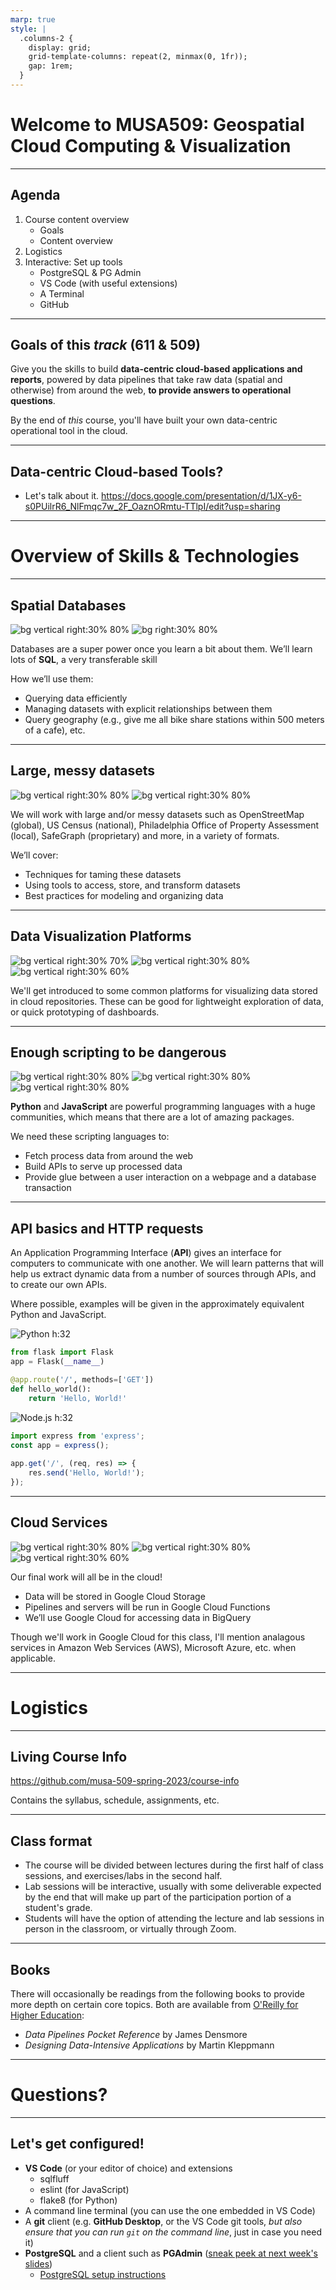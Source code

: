 ```yaml
---
marp: true
style: |
  .columns-2 {
    display: grid;
    grid-template-columns: repeat(2, minmax(0, 1fr));
    gap: 1rem;
  }
---
```


# Welcome to MUSA509: Geospatial Cloud Computing & Visualization

---

## Agenda

1.  Course content overview
    - Goals
    - Content overview
1.  Logistics
1.  Interactive: Set up tools
    - PostgreSQL & PG Admin
    - VS Code (with useful extensions)
    - A Terminal
    - GitHub

---

## Goals of this _track_ (611 & 509)

Give you the skills to build **data-centric cloud-based applications and reports**, powered by data pipelines that take raw data (spatial and otherwise) from around the web, **to provide answers to operational questions**.

By the end of _this_ course, you'll have built your own data-centric operational tool in the cloud.

---

## Data-centric Cloud-based Tools?

- Let's talk about it.
  https://docs.google.com/presentation/d/1JX-y6-s0PUilrR6_NlFmqc7w_2F_OaznORmtu-TTlpI/edit?usp=sharing

---

# Overview of Skills & Technologies

---

## Spatial Databases

![bg vertical right:30% 80%](images/PostgreSQL_logo.webp)
![bg right:30% 80%](images/PostGIS_logo.png)

Databases are a super power once you learn a bit about them. We’ll learn lots of **SQL**, a very transferable skill

How we’ll use them:
- Querying data efficiently
- Managing datasets with explicit relationships between them
- Query geography (e.g., give me all bike share stations within 500 meters of a cafe), etc.

---

## Large, messy datasets

![bg vertical right:30% 80%](images/dbt-signature_tm.png)
![bg vertical right:30% 80%](images/GoogleBigQuery_logo.png)

We will work with large and/or messy datasets such as OpenStreetMap (global), US Census (national), Philadelphia Office of Property Assessment (local), SafeGraph (proprietary) and more, in a variety of formats.

We’ll cover:
- Techniques for taming these datasets
- Using tools to access, store, and transform datasets
- Best practices for modeling and organizing data

---

## Data Visualization Platforms

![bg vertical right:30% 70%](images/Carto_logo.png)
![bg vertical right:30% 80%](images/Metabase_logo.png)
![bg vertical right:30% 60%](images/Redash_logo.png)

We'll get introduced to some common platforms for visualizing data stored in cloud repositories. These can be good for lightweight exploration of data, or quick prototyping of dashboards.

---

## Enough scripting to be dangerous

![bg vertical right:30% 80%](images/Python_logo.png)
![bg vertical right:30% 80%](images/Node.js_logo.png)
![bg vertical right:30% 80%](images/GoogleCloudFunctions_logo.png)

**Python** and **JavaScript** are powerful programming languages with a huge communities, which means that there are a lot of amazing packages.

We need these scripting languages to:
- Fetch process data from around the web
- Build APIs to serve up processed data
- Provide glue between a user interaction on a webpage and a database transaction

---

## API basics and HTTP requests

An Application Programming Interface (**API**) gives an interface for computers to communicate with one another. We will learn patterns that will help us extract dynamic data from a number of sources through APIs, and to create our own APIs.

Where possible, examples will be given in the approximately equivalent Python and JavaScript.

<div class="columns-2">
<div>

![Python h:32](images/Python_icon.png)

```py
from flask import Flask
app = Flask(__name__)

@app.route('/', methods=['GET'])
def hello_world():
    return 'Hello, World!'
```
</div>

<div>

![Node.js h:32](images/Node.js_icon.png)

```js
import express from 'express';
const app = express();
  
app.get('/', (req, res) => {
    res.send('Hello, World!');
});
```
</div>

---

## Cloud Services

![bg vertical right:30% 80%](images/GoogleCloudPlatform_logo.png)
![bg vertical right:30% 80%](images/MicrosoftAzure_logo.png)
![bg vertical right:30% 60%](images/AmazonWebServices_logo.png)

Our final work will all be in the cloud!

- Data will be stored in Google Cloud Storage
- Pipelines and servers will be run in Google Cloud Functions
- We’ll use Google Cloud for accessing data in BigQuery

Though we'll work in Google Cloud for this class, I'll mention analagous services in Amazon Web Services (AWS), Microsoft Azure, etc. when applicable.

---

# Logistics

---

## Living Course Info

https://github.com/musa-509-spring-2023/course-info

Contains the syllabus, schedule, assignments, etc.

---

## Class format

- The course will be divided between lectures during the first half of class sessions, and exercises/labs in the second half.
- Lab sessions will be interactive, usually with some deliverable expected by the end that will make up part of the participation portion of a student's grade.
- Students will have the option of attending the lecture and lab sessions in person in the classroom, or virtually through Zoom.

---

## Books

There will occasionally be readings from the following books to provide more depth on certain core topics. Both are available from [O'Reilly for Higher Education](http://pwp.library.upenn.edu.proxy.library.upenn.edu/loggedin/pwp/pw-oreilly.html):
  - _Data Pipelines Pocket Reference_ by James Densmore
  - _Designing Data-Intensive Applications_ by Martin Kleppmann

---

# Questions?

---

## Let's get configured!

- **VS Code** (or your editor of choice) and extensions
  - sqlfluff
  - eslint (for JavaScript)
  - flake8 (for Python)
- A command line terminal (you can use the one embedded in VS Code)
- A **git** client (e.g. **GitHub Desktop**, or the VS Code git tools, _but also ensure that you can run `git` on the command line_, just in case you need it)
- **PostgreSQL** and a client such as **PGAdmin** ([sneak peek at next week's slides](https://docs.google.com/presentation/d/1v-nMrK1-xhoOSA4Euq3B5xq6pSm0uv-D_485J4d_yZo/edit#slide=id.g1d409c96e66_0_0))
  - [PostgreSQL setup instructions](ex_postgres.md)
